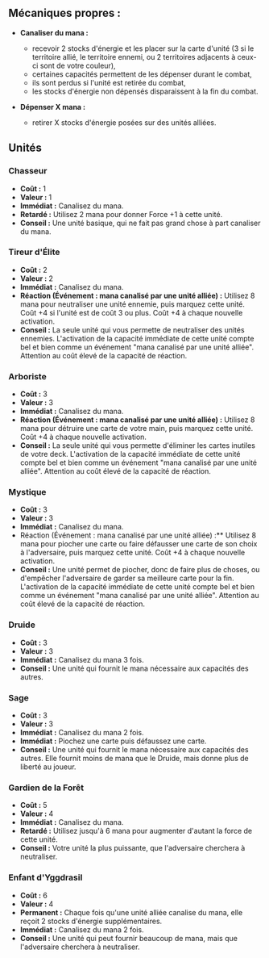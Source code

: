 
## Mécaniques propres :

- **Canaliser du mana :**
  - recevoir 2 stocks d'énergie et les placer sur la carte d'unité
    (3 si le territoire allié, le territoire ennemi,
    ou 2 territoires adjacents à ceux-ci sont de votre couleur),
  - certaines capacités permettent de les dépenser durant le combat,
  - ils sont perdus si l'unité est retirée du combat,
  - les stocks d'énergie non dépensés disparaissent à la fin du combat.

- **Dépenser X mana :**
  - retirer X stocks d'énergie posées sur des unités alliées.


## Unités

### Chasseur
- **Coût :** 1
- **Valeur :** 1
- **Immédiat :**
  Canalisez du mana.
- **Retardé :**
  Utilisez 2 mana pour donner Force +1 à cette unité.
- **Conseil :**
  Une unité basique, qui ne fait pas grand chose à part canaliser du mana.


### Tireur d'Élite
- **Coût :** 2
- **Valeur :** 2
- **Immédiat :**
  Canalisez du mana.
- **Réaction (Événement : mana canalisé par une unité alliée) :**
  Utilisez 8 mana pour neutraliser une unité ennemie, puis marquez cette unité.
  Coût +4 si l'unité est de coût 3 ou plus.
  Coût +4 à chaque nouvelle activation.
- **Conseil :**
  La seule unité qui vous permette de neutraliser des unités ennemies.
  L'activation de la capacité immédiate de cette unité compte bel et bien
  comme un événement "mana canalisé par une unité alliée".
  Attention au coût élevé de la capacité de réaction.



### Arboriste
- **Coût :** 3
- **Valeur :** 3
- **Immédiat :**
  Canalisez du mana.
- **Réaction (Événement : mana canalisé par une unité alliée) :**
  Utilisez 8 mana pour détruire une carte de votre main, puis marquez cette unité.
  Coût +4 à chaque nouvelle activation.
- **Conseil :**
  La seule unité qui vous permette d'éliminer les cartes inutiles de votre deck.
  L'activation de la capacité immédiate de cette unité compte bel et bien
  comme un événement "mana canalisé par une unité alliée".
  Attention au coût élevé de la capacité de réaction.


### Mystique
- **Coût :** 3
- **Valeur :** 3
- **Immédiat :**
  Canalisez du mana.
- Réaction (Événement : mana canalisé par une unité alliée) :**
  Utilisez 8 mana pour piocher une carte ou faire défausser une carte de son
  choix à l'adversaire, puis marquez cette unité.
  Coût +4 à chaque nouvelle activation.
- **Conseil :**
  Une unité permet de piocher, donc de faire plus de choses,
  ou d'empêcher l'adversaire de garder sa meilleure carte pour la fin.
  L'activation de la capacité immédiate de cette unité compte bel et bien
  comme un événement "mana canalisé par une unité alliée".
  Attention au coût élevé de la capacité de réaction.


### Druide
- **Coût :** 3
- **Valeur :** 3
- **Immédiat :**
  Canalisez du mana 3 fois.
- **Conseil :**
  Une unité qui fournit le mana nécessaire aux capacités des autres.


### Sage
- **Coût :** 3
- **Valeur :** 3
- **Immédiat :**
  Canalisez du mana 2 fois.
- **Immédiat :**
  Piochez une carte puis défaussez une carte.
- **Conseil :**
  Une unité qui fournit le mana nécessaire aux capacités des autres.
  Elle fournit moins de mana que le Druide, mais donne plus de liberté au joueur.


### Gardien de la Forêt
- **Coût :** 5
- **Valeur :** 4
- **Immédiat :**
  Canalisez du mana.
- **Retardé :**
  Utilisez jusqu'à 6 mana pour augmenter d'autant la force de cette unité.
- **Conseil :**
  Votre unité la plus puissante, que l'adversaire cherchera à neutraliser.


### Enfant d'Yggdrasil
- **Coût :** 6
- **Valeur :** 4
- **Permanent :**
  Chaque fois qu'une unité alliée canalise du mana, elle reçoit 2 stocks d'énergie supplémentaires.
- **Immédiat :**
  Canalisez du mana 2 fois.
- **Conseil :**
  Une unité qui peut fournir beaucoup de mana, mais que l'adversaire cherchera à neutraliser.
